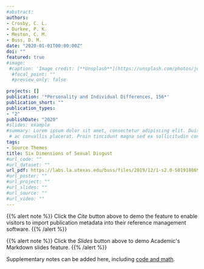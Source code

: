 ```yaml
---
#abstract: 
authors:
- Crosby, C. L.
- Durkee, P. K.
- Meston, C. M.
- Buss, D. M. 
date: "2020-01-01T00:00:00Z"
doi: ""
featured: true
#image:
 #caption: 'Image credit: [**Unsplash**](https://unsplash.com/photos/jdD8gXaTZsc)'
  #focal_point: ""
  #preview_only: false
  
projects: []
publication: '*Personality and Individual Differences, 156*'
publication_short: ""
publication_types:
- "2"
publishDate: "2020"
#slides: example
#summary: Lorem ipsum dolor sit amet, consectetur adipiscing elit. Duis posuere tellus
 # ac convallis placerat. Proin tincidunt magna sed ex sollicitudin condimentum.
tags:
- Source Themes
title: Six Dimensions of Sexual Disgust
#url_code: ""
#url_dataset: ""
url_pdf: https://labs.la.utexas.edu/buss/files/2019/12/1-s2.0-S0191886919306543-main.pdf
#url_poster: ""
#url_project: ""
#url_slides: ""
#url_source: ""
#url_video: ""
---
```

{{% alert note %}}
Click the *Cite* button above to demo the feature to enable visitors to import publication metadata into their reference management software.
{{% /alert %}}

{{% alert note %}}
Click the *Slides* button above to demo Academic's Markdown slides feature.
{{% /alert %}}

Supplementary notes can be added here, including [code and math](https://sourcethemes.com/academic/docs/writing-markdown-latex/).
